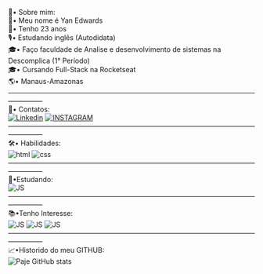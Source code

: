 🌙• Sobre mim: <br>
🤠• Meu nome é Yan Edwards  <br>
🐣• Tenho 23 anos <br>
🎙• Estudando inglês (Autodidata) <br>
🎓• Faço faculdade de Analise e desenvolvimento de sistemas na Descomplica (1° Período) <br>
🎓• Cursando Full-Stack na Rocketseat <br>
🌎• Manaus-Amazonas<br>
―――――――――――――――――――――――――――――――――――――――――<br>
💬• Contatos: <br> 
[![Linkedin](https://img.shields.io/badge/LinkedIn-0077B5?style=for-the-badge&logo=linkedin&logoColor=white)](https://www.linkedin.com/in/yan-edwards-03924a23b/)
[![INSTAGRAM](https://img.shields.io/badge/Instagram-E4405F?style=for-the-badge&logo=instagram&logoColor=white)](https://www.instagram.com/saypaje/) <br>
―――――――――――――――――――――――――――――――――――――――――<br>
🛠• Habilidades:<br>
![html](https://img.shields.io/badge/HTML5-E34F26?style=for-the-badge&logo=html5&logoColor=white)
![css](https://img.shields.io/badge/CSS3-1572B6?style=for-the-badge&logo=css3&logoColor=white)  <br>
―――――――――――――――――――――――――――――――――――――――――<br>
📝•Estudando:<br>
![JS](https://img.shields.io/badge/JavaScript-F7DF1E?style=for-the-badge&logo=javascript&logoColor=black) 
<br>
―――――――――――――――――――――――――――――――――――――――――<br>
📚•Tenho Interesse:<br>
![JS](https://img.shields.io/badge/React-20232A?style=for-the-badge&logo=react&logoColor=61DAFB)
![JS](https://img.shields.io/badge/Sass-CC6699?style=for-the-badge&logo=sass&logoColor=white) 
![JS](https://img.shields.io/badge/TypeScript-007ACC?style=for-the-badge&logo=typescript&logoColor=white) <br>
―――――――――――――――――――――――――――――――――――――――――<br>
📈•Historido do meu GITHUB: <br>
![Paje GitHub stats](https://github-readme-stats.vercel.app/api?username=Frompaje&show_icons=true&theme=dark) <br>

